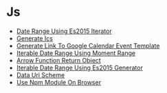 Js
====

* [Date Range Using Es2015 Iterator](./js/date_range_using_es2015_iterator.md)
* [Generate Ics](./js/generate_ics.md)
* [Generate Link To Google Calendar Event Template](./js/generate_link_to_google_calendar_event_template.md)
* [Iterable Date Range Using Moment Range](./js/iterable_date_range_using_moment-range.md)
* [Arrow Function Return Object](./js/arrow_function_return_object.md)
* [Iterable Date Range Using Es2015 Generator](./js/iterable_date_range_using_es2015_generator.md)
* [Data Uri Scheme](./js/data_uri_scheme.md)
* [Use Npm Module On Browser](./js/use_npm_module_on_browser.md)


